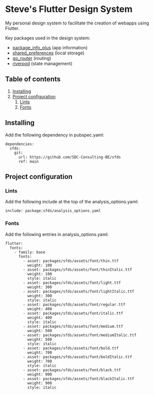 # Steve's Flutter Design System

My personal design system to facilitate the creation of webapps using Flutter.

Key packages used in the design system:

- [package_info_plus](https://pub.dev/packages/package_info_plus) (app information)
- [shared_preferences](https://pub.dev/packages/shared_preferences) (local storage)
- [go_router](https://pub.dev/packages/go_router) (routing)
- [riverpod](https://pub.dev/packages/riverpod) (state management)

## Table of contents

1. [Installing](#installing)
2. [Project configuration](#project-configuration)
   1. [Lints](#lints)
   2. [Fonts](#fonts)

## Installing

Add the following dependency in pubspec.yaml:

```
dependencies:
  sfds:
    git:
      url: https://github.com/SDC-Consulting-BE/sfds
      ref: main
```

## Project configuration

### Lints

Add the following include at the top of the analysis_options.yaml:

```
include: package:sfds/analysis_options.yaml
```

### Fonts

Add the following entries in analysis_options.yaml:

```
flutter:
  fonts:
    - family: base
      fonts:
        - asset: packages/sfds/assets/font/thin.ttf
          weight: 100
        - asset: packages/sfds/assets/font/thinItalic.ttf
          weight: 100
          style: italic
        - asset: packages/sfds/assets/font/light.ttf
          weight: 300
        - asset: packages/sfds/assets/font/lightItalic.ttf
          weight: 300
          style: italic
        - asset: packages/sfds/assets/font/regular.ttf
          weight: 400
        - asset: packages/sfds/assets/font/italic.ttf
          weight: 400
          style: italic
        - asset: packages/sfds/assets/font/medium.ttf
          weight: 500
        - asset: packages/sfds/assets/font/mediumItalic.ttf
          weight: 500
          style: italic
        - asset: packages/sfds/assets/font/bold.ttf
          weight: 700
        - asset: packages/sfds/assets/font/boldItalic.ttf
          weight: 700
          style: italic
        - asset: packages/sfds/assets/font/black.ttf
          weight: 900
        - asset: packages/sfds/assets/font/blackItalic.ttf
          weight: 900
          style: italic
```
